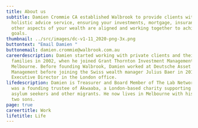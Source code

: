 ```yaml
---
title: About us
subtitle: Damien Crommie CA established Walbrook to provide clients with a
  holistic advice service, ensuring your investments, mortgage, insurance and
  other aspects of your wealth are aligned and working together to achieve your
  goals.
thumbnail: ../src/images/dc-v1-11_2020-png-3x.png
buttontext: "Email Damien "
buttonemail: damien.crommie@walbrook.com.au
careerdescription: Damien started working with private clients and their
  families in 2002, when he joined Grant Thornton Investment Management in
  Melbourne. Before founding Walbrook, Damien worked at Deutsche Asset & Wealth
  Management before joining the Swiss wealth manager Julius Baer in 2015 as an
  Executive Director in the London office.
lifedescription: Damien is Treasurer and Board Member of The Lab Network, and
  was a founding trustee of Akwaaba, a London-based charity supporting refugees,
  asylum seekers and other migrants. He now lives in Melbourne with his wife and
  two sons.
page: true
careertitle: Work
lifetitle: Life
---
```

